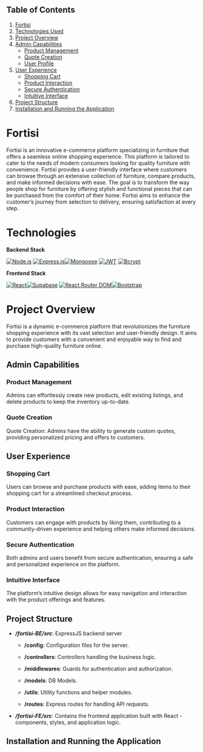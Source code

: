 ## Table of Contents

1. [Fortisi](#Fortisi)
2. [Technologies Used](#Technologies)
3. [Project Overview](#project-overview)
4. [Admin Capabilities](#features)
    - [Product Management](#product-management)
    - [Quote Creation](#quote-creation)
    - [User Profile](#user-profile)
5. [User Experience](#user-experience)
    - [Shopping Cart](#shopping-cart)
    - [Product Interaction](#product-interaction)
    - [Secure Authentication](#secure-authentication)
    - [Intuitive Interface](#intuitive-interface)
6. [Project Structure](#project-structure)
7. [Installation and Running the Application](#installation-and-running-the-application)

# Fortisi

Fortisi is an innovative e-commerce platform specializing in furniture that offers a seamless online shopping experience. This platform is tailored to cater to the needs of modern consumers looking for quality furniture with convenience. Fortisi provides a user-friendly interface where customers can browse through an extensive collection of furniture, compare products, and make informed decisions with ease. The goal is to transform the way people shop for furniture by offering stylish and functional pieces that can be purchased from the comfort of their home. Fortisi aims to enhance the customer’s journey from selection to delivery, ensuring satisfaction at every step.

# Technologies

**Backend Stack**

[![Node.js](https://img.shields.io/badge/Node.js-✓-green)]() [![Express.js](https://img.shields.io/badge/Express.js-✓-lightgrey)]()[![Mongoose](https://img.shields.io/badge/Mongoose-5.13.2-orange)]() [![JWT](https://img.shields.io/badge/JWT-✓-blue)]() [![Bcrypt](https://img.shields.io/badge/Bcrypt-✓-blueviolet)]()

**Frontend Stack**

[![React](https://img.shields.io/badge/React-✓-blue)]()[![Supabase](https://img.shields.io/badge/Supabase-✓-yellowgreen)]() [![React Router DOM](https://img.shields.io/badge/React_Router_DOM-✓-brightgreen)]()[![Bootstrap](https://img.shields.io/badge/Bootstrap-✓-red)]()

# Project Overview

Fortisi is a dynamic e-commerce platform that revolutionizes the furniture shopping experience with its vast selection and user-friendly design. It aims to provide customers with a convenient and enjoyable way to find and purchase high-quality furniture online.

## Admin Capabilities

### Product Management

Admins can effortlessly create new products, edit existing listings, and delete products to keep the inventory up-to-date.

### Quote Creation

Quote Creation: Admins have the ability to generate custom quotes, providing personalized pricing and offers to customers.

## User Experience

### Shopping Cart

Users can browse and purchase products with ease, adding items to their shopping cart for a streamlined checkout process.

### Product Interaction

Customers can engage with products by liking them, contributing to a community-driven experience and helping others make informed decisions.

### Secure Authentication

Both admins and users benefit from secure authentication, ensuring a safe and personalized experience on the platform.

### Intuitive Interface

The platform’s intuitive design allows for easy navigation and interaction with the product offerings and features.

## Project Structure

-   **_/fortisi-BE/src_**: ExpressJS backend server

    -   **/config**: Configuration files for the server.

    -   **/controllers**: Controllers handling the business logic.

    -   **/middlewares**: Guards for authentication and authorization.

    -   **/models**: DB Models.

    -   **/utils**: Utility functions and helper modules.

    -   **/routes**: Express routes for handling API requests.

-   **_/fortisi-FE/src_**: Contains the frontend application built with React - components, styles, and application logic.

## Installation and Running the Application
